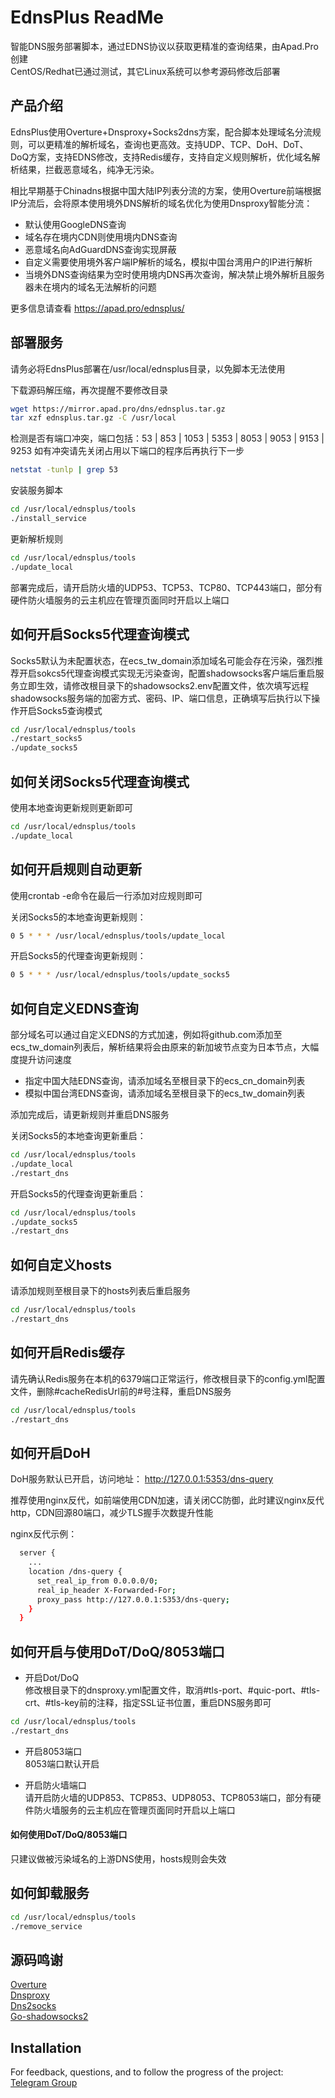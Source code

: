 # EdnsPlus ReadMe

智能DNS服务部署脚本，通过EDNS协议以获取更精准的查询结果，由Apad.Pro创建<br />
CentOS/Redhat已通过测试，其它Linux系统可以参考源码修改后部署

## 产品介绍

EdnsPlus使用Overture+Dnsproxy+Socks2dns方案，配合脚本处理域名分流规则，可以更精准的解析域名，查询也更高效。支持UDP、TCP、DoH、DoT、DoQ方案，支持EDNS修改，支持Redis缓存，支持自定义规则解析，优化域名解析结果，拦截恶意域名，纯净无污染。

相比早期基于Chinadns根据中国大陆IP列表分流的方案，使用Overture前端根据IP分流后，会将原本使用境外DNS解析的域名优化为使用Dnsproxy智能分流：

- 默认使用GoogleDNS查询
- 域名存在境内CDN则使用境内DNS查询
- 恶意域名向AdGuardDNS查询实现屏蔽
- 自定义需要使用境外客户端IP解析的域名，模拟中国台湾用户的IP进行解析
- 当境外DNS查询结果为空时使用境内DNS再次查询，解决禁止境外解析且服务器未在境内的域名无法解析的问题

更多信息请查看 https://apad.pro/ednsplus/

## 部署服务

请务必将EdnsPlus部署在/usr/local/ednsplus目录，以免脚本无法使用

下载源码解压缩，再次提醒不要修改目录
```bash
wget https://mirror.apad.pro/dns/ednsplus.tar.gz
tar xzf ednsplus.tar.gz -C /usr/local
```

检测是否有端口冲突，端口包括：53 | 853 | 1053 | 5353 | 8053 | 9053 | 9153 | 9253
如有冲突请先关闭占用以下端口的程序后再执行下一步
```bash
netstat -tunlp | grep 53
```

安装服务脚本
```bash
cd /usr/local/ednsplus/tools
./install_service
```

更新解析规则
```bash
cd /usr/local/ednsplus/tools
./update_local
```

部署完成后，请开启防火墙的UDP53、TCP53、TCP80、TCP443端口，部分有硬件防火墙服务的云主机应在管理页面同时开启以上端口

## 如何开启Socks5代理查询模式

Socks5默认为未配置状态，在ecs_tw_domain添加域名可能会存在污染，强烈推荐开启sokcs5代理查询模式实现无污染查询，配置shadowsocks客户端后重启服务立即生效，请修改根目录下的shadowsocks2.env配置文件，依次填写远程shadowsocks服务端的加密方式、密码、IP、端口信息，正确填写后执行以下操作开启Socks5查询模式
```bash
cd /usr/local/ednsplus/tools
./restart_socks5
./update_socks5
```

## 如何关闭Socks5代理查询模式

使用本地查询更新规则更新即可
```bash
cd /usr/local/ednsplus/tools
./update_local
```


## 如何开启规则自动更新

使用crontab -e命令在最后一行添加对应规则即可

关闭Socks5的本地查询更新规则：
```bash
0 5 * * * /usr/local/ednsplus/tools/update_local
```

开启Socks5的代理查询更新规则：
```bash
0 5 * * * /usr/local/ednsplus/tools/update_socks5
```

## 如何自定义EDNS查询

部分域名可以通过自定义EDNS的方式加速，例如将github.com添加至ecs_tw_domain列表后，解析结果将会由原来的新加坡节点变为日本节点，大幅度提升访问速度
- 指定中国大陆EDNS查询，请添加域名至根目录下的ecs_cn_domain列表
- 模拟中国台湾EDNS查询，请添加域名至根目录下的ecs_tw_domain列表

添加完成后，请更新规则并重启DNS服务

关闭Socks5的本地查询更新重启：
```bash
cd /usr/local/ednsplus/tools
./update_local
./restart_dns
```

开启Socks5的代理查询更新重启：
```bash
cd /usr/local/ednsplus/tools
./update_socks5
./restart_dns
```

## 如何自定义hosts

请添加规则至根目录下的hosts列表后重启服务
```bash
cd /usr/local/ednsplus/tools
./restart_dns
```

## 如何开启Redis缓存

请先确认Redis服务在本机的6379端口正常运行，修改根目录下的config.yml配置文件，删除#cacheRedisUrl前的#号注释，重启DNS服务
```bash
cd /usr/local/ednsplus/tools
./restart_dns
```

## 如何开启DoH

DoH服务默认已开启，访问地址：
http://127.0.0.1:5353/dns-query

推荐使用nginx反代，如前端使用CDN加速，请关闭CC防御，此时建议nginx反代http，CDN回源80端口，减少TLS握手次数提升性能

nginx反代示例：
```bash
  server {
    ...
    location /dns-query {
	  set_real_ip_from 0.0.0.0/0;
      real_ip_header X-Forwarded-For;
      proxy_pass http://127.0.0.1:5353/dns-query;
    }
  }
```

## 如何开启与使用DoT/DoQ/8053端口

- 开启Dot/DoQ<br />
修改根目录下的dnsproxy.yml配置文件，取消#tls-port、#quic-port、#tls-crt、#tls-key前的注释，指定SSL证书位置，重启DNS服务即可
```bash
cd /usr/local/ednsplus/tools
./restart_dns
```

- 开启8053端口<br />
8053端口默认开启

- 开启防火墙端口<br />
请开启防火墙的UDP853、TCP853、UDP8053、TCP8053端口，部分有硬件防火墙服务的云主机应在管理页面同时开启以上端口

#### 如何使用DoT/DoQ/8053端口
只建议做被污染域名的上游DNS使用，hosts规则会失效

## 如何卸载服务
```bash
cd /usr/local/ednsplus/tools
./remove_service
```

## 源码鸣谢
[Overture](https://github.com/shawn1m/overture/releases/tag/v1.8)<br />
[Dnsproxy](https://github.com/AdguardTeam/dnsproxy/releases/tag/v0.43.1)<br />
[Dns2socks](https://github.com/rampageX/dns2socks)<br />
[Go-shadowsocks2](https://github.com/shadowsocks/go-shadowsocks2/releases/tag/v0.1.5)<br />

## Installation

For feedback, questions, and to follow the progress of the project: <br />
[Telegram Group](https://t.me/+VeV5wt1E6FA5Ue-x)<br />
